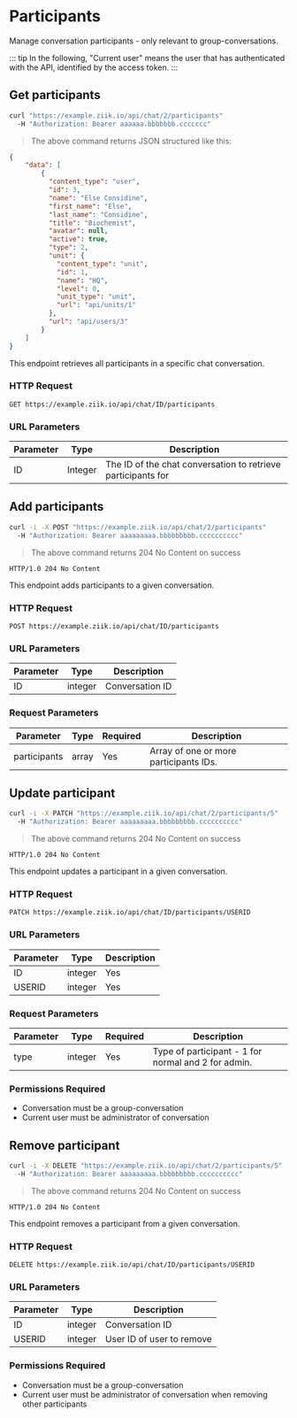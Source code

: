 # Participants

Manage conversation participants - only relevant to group-conversations.

::: tip
In the following, "Current user" means the user that has authenticated with the API, identified by the access token.
:::

## Get participants

```bash
curl "https://example.ziik.io/api/chat/2/participants"
  -H "Authorization: Bearer aaaaaa.bbbbbbb.ccccccc"
```

> The above command returns JSON structured like this:

```json
{
    "data": [
        {
          "content_type": "user",
          "id": 3,
          "name": "Else Considine",
          "first_name": "Else",
          "last_name": "Considine",
          "title": "Biochemist",
          "avatar": null,
          "active": true,
          "type": 2,
          "unit": {
            "content_type": "unit",
            "id": 1,
            "name": "HQ",
            "level": 0,
            "unit_type": "unit",
            "url": "api/units/1"
          },
          "url": "api/users/3"
        }
    ]
}
```

This endpoint retrieves all participants in a specific chat conversation.

### HTTP Request

`GET https://example.ziik.io/api/chat/ID/participants`

### URL Parameters

Parameter | Type | Description
--------- | ---- | -----------
ID | Integer | The ID of the chat conversation to retrieve participants for

## Add participants

```bash
curl -i -X POST "https://example.ziik.io/api/chat/2/participants"
  -H "Authorization: Bearer aaaaaaaaa.bbbbbbbbb.cccccccccc"
```

> The above command returns 204 No Content on success

```http
HTTP/1.0 204 No Content
```
This endpoint adds participants to a given conversation.

### HTTP Request

`POST https://example.ziik.io/api/chat/ID/participants`

### URL Parameters

Parameter | Type | Description
--------- | ---- | -----------
ID | integer | Conversation ID

### Request Parameters

Parameter | Type | Required | Description
--------- | ---- |  ------- | -----------
participants | array | Yes | Array of one or more participants IDs.

## Update participant

```bash
curl -i -X PATCH "https://example.ziik.io/api/chat/2/participants/5"
  -H "Authorization: Bearer aaaaaaaaa.bbbbbbbbb.cccccccccc"
```

> The above command returns 204 No Content on success

```http
HTTP/1.0 204 No Content
```
This endpoint updates a participant in a given conversation.

### HTTP Request

`PATCH https://example.ziik.io/api/chat/ID/participants/USERID`

### URL Parameters
Parameter | Type | Description
--------- | ---- | -----------
ID | integer | Yes | Conversation ID
USERID | integer | Yes | User ID of user to update


### Request Parameters

Parameter | Type | Required | Description
--------- | ---- |  ------- | -----------
type | integer | Yes | Type of participant - 1 for normal and 2 for admin.

### Permissions Required
- Conversation must be a group-conversation
- Current user must be administrator of conversation

## Remove participant

```bash
curl -i -X DELETE "https://example.ziik.io/api/chat/2/participants/5"
  -H "Authorization: Bearer aaaaaaaaa.bbbbbbbbb.cccccccccc"
```

> The above command returns 204 No Content on success

```http
HTTP/1.0 204 No Content
```
This endpoint removes a participant from a given conversation.

### HTTP Request

`DELETE https://example.ziik.io/api/chat/ID/participants/USERID`

### URL Parameters

Parameter | Type | Description
--------- | ---- | -----------
ID | integer | Conversation ID
USERID | integer | User ID of user to remove

### Permissions Required
- Conversation must be a group-conversation
- Current user must be administrator of conversation when removing other participants
